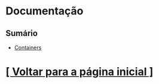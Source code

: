 # Documentação



## Sumário

- [Containers](./1-containers/containers.md)

# [[ Voltar para a página inicial ]](../README.md)